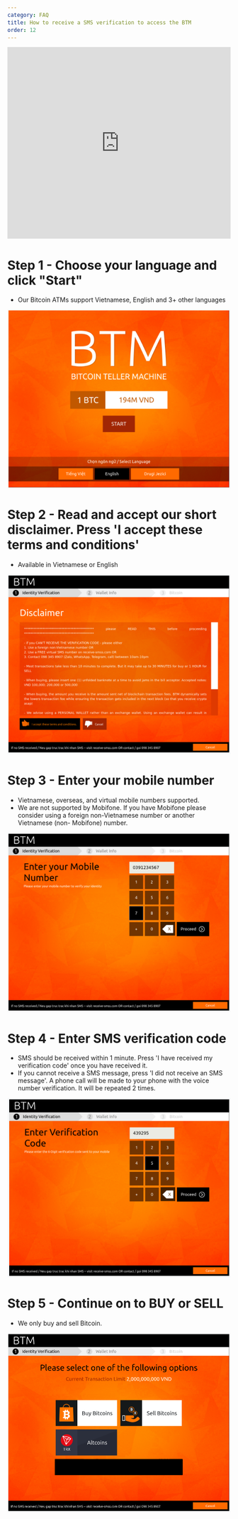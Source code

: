 ```yaml
---
category: FAQ
title: How to receive a SMS verification to access the BTM
order: 12
---
```


<iframe width="100%" height="432" src="https://www.youtube.com/embed/FFEUU0bfTPo?si=iWZQ7SjlWQxTqASZ" title="YouTube video player" frameborder="0" allow="accelerometer; autoplay; clipboard-write; encrypted-media; gyroscope; picture-in-picture; web-share" allowfullscreen></iframe>

Step 1 - Choose your language and click "Start"
=============
+ Our Bitcoin ATMs support Vietnamese, English and 3+ other languages

![](/images/buy_guide/Step1.png)

Step 2 - Read and accept our short disclaimer. Press 'I accept these terms and conditions'
=============
+ Available in Vietnamese or English

![](/images/buy_guide/Step2.png)

Step 3 - Enter your mobile number
=============
+ Vietnamese, overseas, and virtual mobile numbers supported. 
+ We are not supported by Mobifone. If you have Mobifone please consider using a foreign non-Vietnamese number or another Vietnamese (non- Mobifone) number. 

![](/images/buy_guide/Step3-1.png)

Step 4 - Enter SMS verification code
=============
+ SMS should be received within 1 minute. Press 'I have received my verification code' once you have received it. 
+ If you cannot receive a SMS message, press 'I did not receive an SMS message'. A phone call will be made to your phone with the voice number verification. It will be repeated 2 times.  

![](/images/buy_guide/Step4-1.png)

Step 5 - Continue on to BUY or SELL
=============
+ We only buy and sell Bitcoin. 

![](/images/buy_guide/Step5.png)
